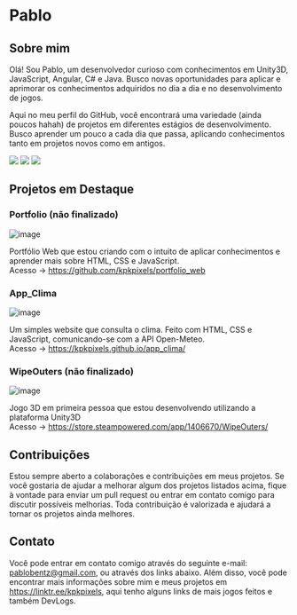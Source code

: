 # Pablo

## Sobre mim

Olá! Sou Pablo, um desenvolvedor curioso com conhecimentos em Unity3D, JavaScript, Angular, C# e Java. Busco novas oportunidades para aplicar e aprimorar os conhecimentos adquiridos no dia a dia e no desenvolvimento de jogos.<br/>

Aqui no meu perfil do GitHub, você encontrará uma variedade (ainda poucos hahah) de projetos em diferentes estágios de desenvolvimento. Busco aprender um pouco a cada dia que passa, aplicando conhecimentos tanto em projetos novos como em antigos.

<div> 
  <a href="https://youtube.com/@kpkpixelsDEV" target="_blank"><img src="https://img.shields.io/badge/YouTube-FF0000?style=for-the-badge&logo=youtube&logoColor=white" target="_blank"></a>
  <a href = "mailto:pablobentz@gmail.com"><img src="https://img.shields.io/badge/-Gmail-%23333?style=for-the-badge&logo=gmail&logoColor=white" target="_blank"></a>
  <a href="https://www.linkedin.com/in/pablo-augusto-bentz-a5a2991a0/" target="_blank"><img src="https://img.shields.io/badge/-LinkedIn-%230077B5?style=for-the-badge&logo=linkedin&logoColor=white" target="_blank"></a> 
    
</div>

## Projetos em Destaque

### Portfolio (não finalizado)

![image](https://github.com/kpkpixels/kpkpixels/assets/26570398/b70d8c2e-640d-432b-8b45-515ee1fdfef4)

Portfólio Web que estou criando com o intuito de aplicar conhecimentos e aprender mais sobre HTML, CSS e JavaScript.<br/>
Acesso -> https://github.com/kpkpixels/portfolio_web

### App_Clima

![image](https://github.com/kpkpixels/kpkpixels/assets/26570398/62e08ce4-3ea8-4e9a-a741-257072998fbb)

Um simples website que consulta o clima. Feito com HTML, CSS e JavaScript, comunicando-se com a API Open-Meteo.<br/>
Acesso -> https://kpkpixels.github.io/app_clima/

### WipeOuters (não finalizado)

![image](https://github.com/kpkpixels/kpkpixels/assets/26570398/cc74221b-1fe7-4ef6-a7ca-e0ebeafcf450)

Jogo 3D em primeira pessoa que estou desenvolvendo utilizando a plataforma Unity3D<br/>
Acesso -> https://store.steampowered.com/app/1406670/WipeOuters/

## Contribuições

Estou sempre aberto a colaborações e contribuições em meus projetos. Se você gostaria de ajudar a melhorar algum dos projetos listados acima, fique à vontade para enviar um pull request ou entrar em contato comigo para discutir possíveis melhorias. Toda contribuição é valorizada e ajudará a tornar os projetos ainda melhores.

## Contato

Você pode entrar em contato comigo através do seguinte e-mail: pablobentz@gmail.com, ou através dos links abaixo. Além disso, você pode encontrar mais informações sobre mim e meus projetos em https://linktr.ee/kpkpixels, aqui tenho alguns links de mais jogos feitos e também DevLogs.


